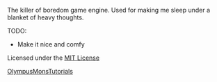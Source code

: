 The killer of boredom game engine. Used for making me sleep under a blanket of heavy thoughts.

TODO:
* Make it nice and comfy

Licensed under the [MIT License](LICENSE)

[OlympusMonsTutorials](https://github.com/OlympusMonsTutorials/OlympusMons)

